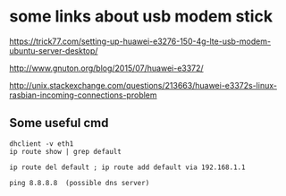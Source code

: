 some links about usb modem stick
================================

https://trick77.com/setting-up-huawei-e3276-150-4g-lte-usb-modem-ubuntu-server-desktop/

http://www.gnuton.org/blog/2015/07/huawei-e3372/

http://unix.stackexchange.com/questions/213663/huawei-e3372s-linux-rasbian-incoming-connections-problem


Some useful cmd
----------------

	dhclient -v eth1
	ip route show | grep default

	ip route del default ; ip route add default via 192.168.1.1

	ping 8.8.8.8  (possible dns server)
